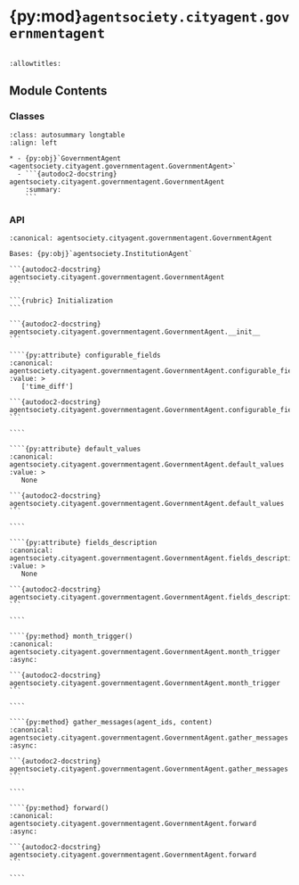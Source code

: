 # {py:mod}`agentsociety.cityagent.governmentagent`

```{py:module} agentsociety.cityagent.governmentagent
```

```{autodoc2-docstring} agentsociety.cityagent.governmentagent
:allowtitles:
```

## Module Contents

### Classes

````{list-table}
:class: autosummary longtable
:align: left

* - {py:obj}`GovernmentAgent <agentsociety.cityagent.governmentagent.GovernmentAgent>`
  - ```{autodoc2-docstring} agentsociety.cityagent.governmentagent.GovernmentAgent
    :summary:
    ```
````

### API

`````{py:class} GovernmentAgent(name: str, llm_client: typing.Optional[agentsociety.llm.llm.LLM] = None, simulator: typing.Optional[agentsociety.Simulator] = None, memory: typing.Optional[agentsociety.memory.Memory] = None, economy_client: typing.Optional[agentsociety.environment.EconomyClient] = None, messager: typing.Optional[agentsociety.message.Messager] = None, avro_file: typing.Optional[dict] = None)
:canonical: agentsociety.cityagent.governmentagent.GovernmentAgent

Bases: {py:obj}`agentsociety.InstitutionAgent`

```{autodoc2-docstring} agentsociety.cityagent.governmentagent.GovernmentAgent
```

```{rubric} Initialization
```

```{autodoc2-docstring} agentsociety.cityagent.governmentagent.GovernmentAgent.__init__
```

````{py:attribute} configurable_fields
:canonical: agentsociety.cityagent.governmentagent.GovernmentAgent.configurable_fields
:value: >
   ['time_diff']

```{autodoc2-docstring} agentsociety.cityagent.governmentagent.GovernmentAgent.configurable_fields
```

````

````{py:attribute} default_values
:canonical: agentsociety.cityagent.governmentagent.GovernmentAgent.default_values
:value: >
   None

```{autodoc2-docstring} agentsociety.cityagent.governmentagent.GovernmentAgent.default_values
```

````

````{py:attribute} fields_description
:canonical: agentsociety.cityagent.governmentagent.GovernmentAgent.fields_description
:value: >
   None

```{autodoc2-docstring} agentsociety.cityagent.governmentagent.GovernmentAgent.fields_description
```

````

````{py:method} month_trigger()
:canonical: agentsociety.cityagent.governmentagent.GovernmentAgent.month_trigger
:async:

```{autodoc2-docstring} agentsociety.cityagent.governmentagent.GovernmentAgent.month_trigger
```

````

````{py:method} gather_messages(agent_ids, content)
:canonical: agentsociety.cityagent.governmentagent.GovernmentAgent.gather_messages
:async:

```{autodoc2-docstring} agentsociety.cityagent.governmentagent.GovernmentAgent.gather_messages
```

````

````{py:method} forward()
:canonical: agentsociety.cityagent.governmentagent.GovernmentAgent.forward
:async:

```{autodoc2-docstring} agentsociety.cityagent.governmentagent.GovernmentAgent.forward
```

````

`````
